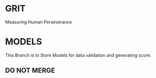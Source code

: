 # GRIT
Measuring Human Perseverance


# MODELS

This Branch is to Store Models for data validation and generating score.


## DO NOT MERGE

